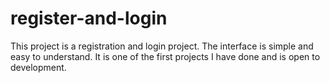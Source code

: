 # register-and-login
This project is a registration and login project. The interface is simple and easy to understand. It is one of the first projects I have done and is open to development.
